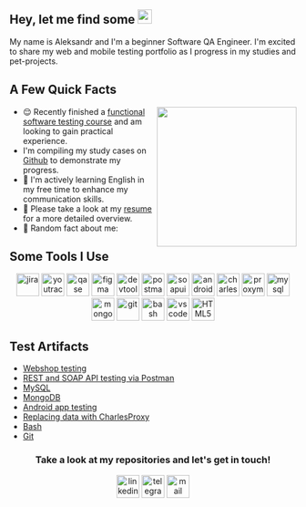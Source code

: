 ## Hey, let me find some <img src="https://em-content.zobj.net/source/microsoft-teams/363/lady-beetle_1f41e.png" height="25" >

<p> My name is Aleksandr and I'm a beginner Software QA Engineer. I'm excited to share my web and mobile testing portfolio as I progress in my studies and pet-projects.</p> 

## A Few Quick Facts

<img align="right" src="https://gifs.obs.ru-moscow-1.hc.sbercloud.ru/d09adf05a57c04b5aa0aa419359abe5062a9298047c6fab7491c30ad99988c10.gif" height="245">

<ul>
<li> 😌 Recently finished a <a href="">functional software testing course</a> and am looking to gain practical experience. </li>
<li> I'm compiling my study cases on <a href="https://github.com/AleksandrBarchuk">Github</a> to demonstrate my progress.</li> </li>
<li> 📖 I'm actively learning English in my free time to enhance my communication skills.</li>
<li> 📙 Please take a look at my <a href="">resume</a> for a more detailed overview.</li> 
<li> 🧣 Random fact about me:  </li>
</ul>

<h2>Some Tools I Use</h2>   

<p style="text-align: center;">
<img src="https://cdn.jsdelivr.net/gh/devicons/devicon/icons/jira/jira-original.svg" title="jira" alt="jira" width="40" height="40"/>
<img src="https://upload.wikimedia.org/wikipedia/commons/thumb/8/8d/YouTrack_Icon.svg/1024px-YouTrack_Icon.svg.png?20200803082248" title="youtrack" alt="youtrack" width="40" height="40"/>
<img src="https://luna1.co/eb0187.png" title="qase" alt="qase" width="40" height="40"/>
<img src="c" title="figma" alt="figma" width="40" height="40"/>
<img src="https://d33wubrfki0l68.cloudfront.net/38b5c953a4667366685d55db55d057c86db1fc54/a0fdc/static/acae6b24d940347661ca901ea07f47c1/chrome-dev-logo-icon.png" title="devtools" alt="devtools" width="40" height="40"/>
<img src="https://www.svgrepo.com/show/354202/postman-icon.svg" title="postman" alt="postman" width="40" height="40"/>
<img src="https://encrypted-tbn0.gstatic.com/images?q=tbn:ANd9GcTDLj-17hLuPse4K5lo4VLNFRn89rjLSB-KKIZMdNjB0Q&s" title="soapui" alt="soapui" width="40" height="40"/>
 <img src="https://cdn.jsdelivr.net/gh/devicons/devicon/icons/androidstudio/androidstudio-original.svg" title="android-studio" alt="android-studio" width="40" height="40"/>
<img src="https://cdn.icon-icons.com/icons2/3053/PNG/512/charles_proxy_macos_bigsur_icon_190302.png" title="charles-proxy" alt="charles-proxy" width="40" height="40"/>
<img src="https://ph-files.imgix.net/f1aba60e-b071-4afd-bde6-7c123853a3ae.png?auto=format" title="proxyman" alt="proxyman" width="40" height="40"/>
<img src="https://cdn.jsdelivr.net/gh/devicons/devicon/icons/mysql/mysql-original.svg" title="mysql" alt="mysql" width="40" height="40"/>
<img src="https://cdn.jsdelivr.net/gh/devicons/devicon/icons/mongodb/mongodb-original.svg" title="mongodb" alt="mongodb" width="40" height="40"/>
<img src="https://cdn.jsdelivr.net/gh/devicons/devicon/icons/git/git-original.svg" title="git" alt="git" width="40" height="40"/>
<img src="https://upload.wikimedia.org/wikipedia/commons/thumb/4/4b/Bash_Logo_Colored.svg/1024px-Bash_Logo_Colored.svg.png?20180723054350" title="bash" alt="bash" width="40" height="40"/>
<img src="https://cdn.jsdelivr.net/gh/devicons/devicon/icons/vscode/vscode-original.svg" title="vscode" alt="vscode" width="40" height="40"/>
<img src="https://cdn-icons-png.flaticon.com/512/919/919827.png" title="HTML5" alt="HTML5" width="40" height="40"/>
</p>

## Test Artifacts 
<p> 
 <ul>
    
<li>  <a href="https://github.com//web_testing">Webshop testing</a>  </li>
<li>  <a href="https://github.com//api_testing"> REST and SOAP API testing via Postman </a>   </li>
<li> <a href="https://github.com//sql">MySQL</a>   </li>
<li>  <a href="https://github.com//mongodb">MongoDB</a>  </li>
<li>  <a href="https://github.com//mobile_testing"> Android app testing</a>   </li>
<li> <a href="https://github.com//charlesproxy">Replacing data with CharlesProxy</a>  </li>
<li> <a href="https://github.com//bash"> Bash </a>  </li>
<li> <a href="https://github.com//git"> Git </a> </li>
</ul>
</p>
<h3 align="center"> Take a look at my repositories and let's get in touch! </h3>
<p align="center">
<a href= "https://www.linkedin.com/in//"><img src="https://img.icons8.com/?size=512&id=13930&format=png" width="40" height="40" alt="linkedin"/></a>
<a href= "https://t.me/MissterAlex"><img src="https://img.icons8.com/?size=512&id=63306&format=png" width="40" height="40" alt="telegram"/></a>
<a href="mailto:shura.barchuk@mail.ru" target="_blank"><img src="https://img.icons8.com/?size=100&id=119064&format=png&color=000000" width="40" height="40" alt="mail"/></a>
</p>
